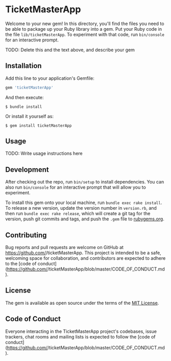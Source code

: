 # TicketMasterApp

Welcome to your new gem! In this directory, you'll find the files you need to be able to package up your Ruby library into a gem. Put your Ruby code in the file `lib/ticketMasterApp`. To experiment with that code, run `bin/console` for an interactive prompt.

TODO: Delete this and the text above, and describe your gem

## Installation

Add this line to your application's Gemfile:

```ruby
gem 'ticketMasterApp'
```

And then execute:

    $ bundle install

Or install it yourself as:

    $ gem install ticketMasterApp

## Usage

TODO: Write usage instructions here

## Development

After checking out the repo, run `bin/setup` to install dependencies. You can also run `bin/console` for an interactive prompt that will allow you to experiment.

To install this gem onto your local machine, run `bundle exec rake install`. To release a new version, update the version number in `version.rb`, and then run `bundle exec rake release`, which will create a git tag for the version, push git commits and tags, and push the `.gem` file to [rubygems.org](https://rubygems.org).

## Contributing

Bug reports and pull requests are welcome on GitHub at https://github.com/<github username>/ticketMasterApp. This project is intended to be a safe, welcoming space for collaboration, and contributors are expected to adhere to the [code of conduct](https://github.com/<github username>/ticketMasterApp/blob/master/CODE_OF_CONDUCT.md).


## License

The gem is available as open source under the terms of the [MIT License](https://opensource.org/licenses/MIT).

## Code of Conduct

Everyone interacting in the TicketMasterApp project's codebases, issue trackers, chat rooms and mailing lists is expected to follow the [code of conduct](https://github.com/<github username>/ticketMasterApp/blob/master/CODE_OF_CONDUCT.md).
